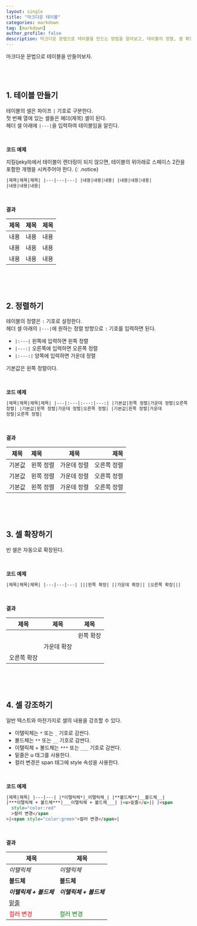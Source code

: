 ```yaml
---
layout: single
title: "마크다운 테이블"
categories: markdown
tag: [markdown]
author_profile: false
description: 마크다운 문법으로 테이블을 만드는 방법을 알아보고, 테이블의 정렬, 셀 확장, 셀 강조 방법을 살펴보겠습니다.
---
```


마크다운 문법으로 테이블을 만들어보자.  
<br>
<br>
<br>

## 1. 테이블 만들기

테이블의 셀은 파이프 <code>|</code> 기호로 구분한다.  
첫 번째 열에 있는 셀들은 헤더(제목) 셀이 된다.  
헤더 셀 아래에 <code>|---|</code>을 입력하여 테이블임을 알린다.

<br>

**코드 예제**

지킬(jekyll)에서 테이블이 렌더링이 되지 않으면, 테이블의 위아래로 스페이스 2칸을 포함한 개행을 시켜주어야 한다.
{: .notice}

```html
|제목|제목|제목| |---|---|---| |내용|내용|내용| |내용|내용|내용|
|내용|내용|내용|
```

<br>

**결과**

| 제목 | 제목 | 제목 |
| ---- | ---- | ---- |
| 내용 | 내용 | 내용 |
| 내용 | 내용 | 내용 |
| 내용 | 내용 | 내용 |

<br>
<br>
<br>

## 2. 정렬하기

테이블의 정렬은 <code>:</code> 기호로 설정한다.  
헤더 셀 아래의 <code>|---|</code>에 원하는 정렬 방향으로 <code>:</code> 기호를 입력하면 된다.

- <code>|:---|</code> 왼쪽에 입력하면 왼쪽 정렬
- <code>|---:|</code> 오른쪽에 입력하면 오른쪽 정렬
- <code>|:---:|</code> 양쪽에 입력하면 가운데 정렬

기본값은 왼쪽 정렬이다.

<br>

**코드 예제**

```html
|제목|제목|제목|제목| |---|:---|:---:|---:| |기본값|왼쪽 정렬|가운데 정렬|오른쪽
정렬| |기본값|왼쪽 정렬|가운데 정렬|오른쪽 정렬| |기본값|왼쪽 정렬|가운데
정렬|오른쪽 정렬|
```

<br>

**결과**

| 제목   | 제목      |    제목     |        제목 |
| ------ | :-------- | :---------: | ----------: |
| 기본값 | 왼쪽 정렬 | 가운데 정렬 | 오른쪽 정렬 |
| 기본값 | 왼쪽 정렬 | 가운데 정렬 | 오른쪽 정렬 |
| 기본값 | 왼쪽 정렬 | 가운데 정렬 | 오른쪽 정렬 |

<br>
<br>
<br>

## 3. 셀 확장하기

빈 셀은 자동으로 확장된다.

<br>

**코드 예제**

```html
|제목|제목|제목| |---|---|---| |||왼쪽 확장| ||가운데 확장|| |오른쪽 확장|||
```

<br>

**결과**

| 제목        | 제목        | 제목      |
| ----------- | ----------- | --------- |
|             |             | 왼쪽 확장 |
|             | 가운데 확장 |           |
| 오른쪽 확장 |             |           |

<br>
<br>
<br>

## 4. 셀 강조하기

일반 텍스트와 마찬가지로 셀의 내용을 강조할 수 있다.

- 이탤릭체는 <code>\*</code> 또는 <code>\_</code> 기호로 감싼다.
- 볼드체는 <code>\*\*</code> 또는 <code>\_\_</code> 기호로 감싼다.
- 이탤릭체 + 볼드체는 <code>\*\*\*</code> 또는 <code>\_\_\_</code> 기호로 감싼다.
- 밑줄은 u 태그를 사용한다.
- 컬러 변경은 span 태그에 style 속성을 사용한다.

<br>

**코드 예제**

```html
|제목|제목| |---|---| |*이탤릭체*|_이탤릭체_| |**볼드체**|__볼드체__|
|***이탤릭체 + 볼드체***|___이탤릭체 + 볼드체___| |<u>밑줄</u>|| |<span
  style="color:red"
  >컬러 변경</span
>|<span style="color:green">컬러 변경</span>|
```

<br>

**결과**

| 제목                                     | 제목                                       |
| ---------------------------------------- | ------------------------------------------ |
| _이탤릭체_                               | _이탤릭체_                                 |
| **볼드체**                               | **볼드체**                                 |
| **_이탤릭체 + 볼드체_**                  | **_이탤릭체 + 볼드체_**                    |
| <u>밑줄</u>                              |                                            |
| <span style="color:red">컬러 변경</span> | <span style="color:green">컬러 변경</span> |
